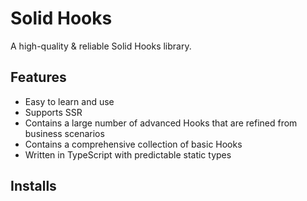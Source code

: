 # Solid Hooks

A high-quality & reliable Solid Hooks library.

## Features

- Easy to learn and use
- Supports SSR
- Contains a large number of advanced Hooks that are refined from business scenarios
- Contains a comprehensive collection of basic Hooks
- Written in TypeScript with predictable static types

## Installs
